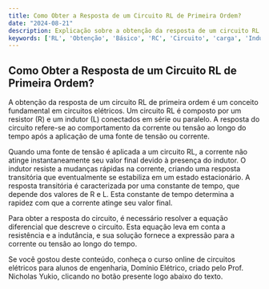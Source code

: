 ```yaml
---
title: Como Obter a Resposta de um Circuito RL de Primeira Ordem?
date: "2024-08-21"
description: Explicação sobre a obtenção da resposta de um circuito RL de primeira ordem.
keywords: ['RL', 'Obtenção', 'Básico', 'RC', 'Circuito', 'carga', 'Indutor']
---
```


## Como Obter a Resposta de um Circuito RL de Primeira Ordem?

A obtenção da resposta de um circuito RL de primeira ordem é um conceito fundamental em circuitos elétricos. Um circuito RL é composto por um resistor (R) e um indutor (L) conectados em série ou paralelo. A resposta do circuito refere-se ao comportamento da corrente ou tensão ao longo do tempo após a aplicação de uma fonte de tensão ou corrente.

Quando uma fonte de tensão é aplicada a um circuito RL, a corrente não atinge instantaneamente seu valor final devido à presença do indutor. O indutor resiste a mudanças rápidas na corrente, criando uma resposta transitória que eventualmente se estabiliza em um estado estacionário. A resposta transitória é caracterizada por uma constante de tempo, que depende dos valores de R e L. Esta constante de tempo determina a rapidez com que a corrente atinge seu valor final.

Para obter a resposta do circuito, é necessário resolver a equação diferencial que descreve o circuito. Esta equação leva em conta a resistência e a indutância, e sua solução fornece a expressão para a corrente ou tensão ao longo do tempo.

Se você gostou deste conteúdo, conheça o curso online de circuitos elétricos para alunos de engenharia, Domínio Elétrico, criado pelo Prof. Nicholas Yukio, clicando no botão presente logo abaixo do texto.